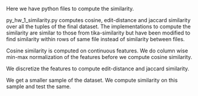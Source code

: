 Here we have python files to compute the similarity.

py_hw_1_similarity.py computes cosine, edit-distance and jaccard similarity over all the tuples of the final dataset.
The implementations to compute the similarity are similar to those from tika-similarity but have been modified to find 
similarity within rows of same file instead of similarity between files.

Cosine similarity is computed on continuous features. We do column wise min-max normalization of the features before we 
compute cosine similarity. 

We discretize the features to compute edit-distance and jaccard similarity.

We get a smaller sample of the dataset. We compute similarity on this sample and test the same.  

